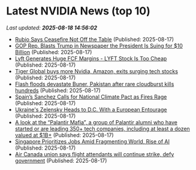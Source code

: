 # Latest NVIDIA News (top 10)
_Last updated: **2025-08-18 14:56:02**_

- [Rubio Says Ceasefire Not Off the Table](https://biztoc.com/x/8acd4a507c7a7245) (Published: 2025-08-17)
- [GOP Rep. Blasts Trump in Newspaper the President Is Suing for $10 Billion](https://www.thedailybeast.com/republican-representative-john-moolenaar-blasts-trump-in-newspaper-prez-is-suing-for-10b/) (Published: 2025-08-17)
- [Lyft Generates Huge FCF Margins - LYFT Stock Is Too Cheap](https://biztoc.com/x/82b84de2e1749667) (Published: 2025-08-17)
- [Tiger Global buys more Nvidia, Amazon, exits surging tech stocks](https://biztoc.com/x/0a98e6e1a37ec5c1) (Published: 2025-08-17)
- [Flash floods devastate Buner, Pakistan after rare cloudburst kills hundreds](https://biztoc.com/x/f5c8d55330599bf1) (Published: 2025-08-17)
- [Spain’s Sanchez Calls for National Climate Pact as Fires Rage](https://biztoc.com/x/0e1bb95b60b57b16) (Published: 2025-08-17)
- [Ukraine's Zelensky Heads to D.C. With a European Entourage](https://biztoc.com/x/8bc34a427b813ad1) (Published: 2025-08-17)
- [A look at the “Palantir Mafia”, a group of Palantir alumni who have started or are leading 350+ tech companies, including at least a dozen valued at $1B+](https://biztoc.com/x/7ccd6806d0dc97d2) (Published: 2025-08-17)
- [Singapore Prioritizes Jobs Amid Fragmenting World, Rise of AI](https://biztoc.com/x/b27a7c641b702f90) (Published: 2025-08-17)
- [Air Canada union says flight attendants will continue strike, defy government](https://biztoc.com/x/30c3ff8f4c99c04f) (Published: 2025-08-17)
